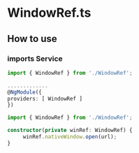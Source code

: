 # WindowRef.ts

## How to use
### imports Service
``` app.module.ts
import { WindowRef } from './WindowRef';

.............
@NgModule({
providers: [ WindowRef ]
})
```

``` app.component.ts
import { WindowRef } from './WindowRef';

constructor(private winRef: WindowRef) {
     winRef.nativeWindow.open(url);
}
```
